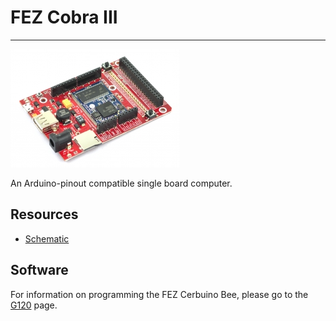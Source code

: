 # FEZ Cobra III
---
![FEZ Cobra III](images/fez-cobra-iii.jpg) 

An Arduino-pinout compatible single board computer.

## Resources

* [Schematic](http://files.ghielectronics.com/downloads/Schematics/FEZ/FEZ%20Cobra%20III%20Schematic.pdf)


## Software

For information on programming the FEZ Cerbuino Bee, please go to the [G120](../scm/g120.md) page.